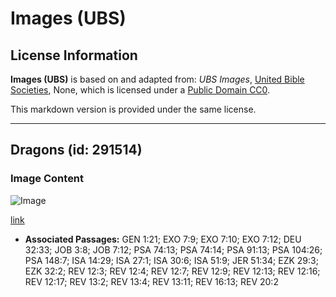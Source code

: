 # Images (UBS)

## License Information

**Images (UBS)** is based on and adapted from: _UBS Images_, [United Bible Societies](https://unitedbiblesocieties.org/), None, which is licensed under a [Public Domain CC0](https://creativecommons.org/public-domain/cc0/).

This markdown version is provided under the same license.



--------------------------------

## Dragons (id: 291514)

### Image Content

![Image](https://cdn.aquifer.bible/aquifer-content/resources/Media/WEB-0187_dragons.jpg)

[link](https://cdn.aquifer.bible/aquifer-content/resources/Media/WEB-0187_dragons.jpg)

* **Associated Passages:** GEN 1:21; EXO 7:9; EXO 7:10; EXO 7:12; DEU 32:33; JOB 3:8; JOB 7:12; PSA 74:13; PSA 74:14; PSA 91:13; PSA 104:26; PSA 148:7; ISA 14:29; ISA 27:1; ISA 30:6; ISA 51:9; JER 51:34; EZK 29:3; EZK 32:2; REV 12:3; REV 12:4; REV 12:7; REV 12:9; REV 12:13; REV 12:16; REV 12:17; REV 13:2; REV 13:4; REV 13:11; REV 16:13; REV 20:2

